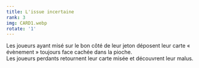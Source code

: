```yaml
---
title: L'issue incertaine
rank: 3
img: CARD1.webp
rotate: '1'
---
```


Les joueurs ayant misé sur le bon côté de leur jeton déposent leur carte « évènement » toujours face cachée dans la pioche.  
Les joueurs perdants retournent leur carte misée et découvrent leur malus.
